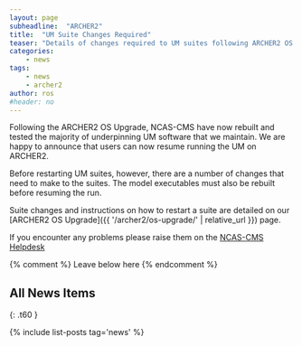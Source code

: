 ```yaml
---
layout: page
subheadline:  "ARCHER2"
title:  "UM Suite Changes Required"
teaser: "Details of changes required to UM suites following ARCHER2 OS Upgrade"
categories:
    - news
tags:
    - news
    - archer2
author: ros
#header: no
---
```

Following the ARCHER2 OS Upgrade, NCAS-CMS have now rebuilt and tested the majority of underpinning UM software that we maintain. We are happy to announce that users can now resume running the UM on ARCHER2.

Before restarting UM suites, however, there are a number of changes that need to make to the suites.  The model executables must also be rebuilt before resuming the run.

Suite changes and instructions on how to restart a suite are detailed on our [ARCHER2 OS Upgrade]({{ '/archer2/os-upgrade/' | relative_url }}) page.

If you encounter any problems please raise them on the [NCAS-CMS Helpdesk](https://cms-helpdesk.ncas.ac.uk)

{% comment %} Leave below here {% endcomment %}
## All News Items
{: .t60 }

{% include list-posts tag='news' %}
